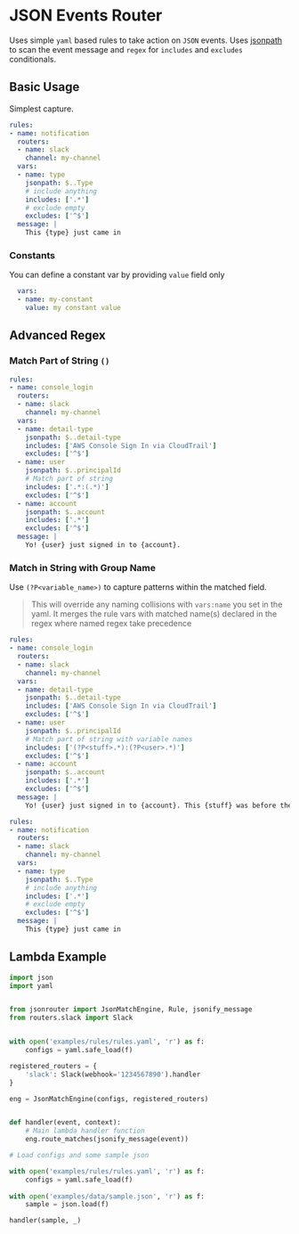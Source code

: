 
# JSON Events Router

Uses simple `yaml` based rules to take action on `JSON` events. Uses [jsonpath](https://readthedocs.org/projects/jsonpath-rw/) to scan the event message and `regex` for `includes` and `excludes` conditionals.

## Basic Usage

Simplest capture. 

```yaml
rules:
- name: notification
  routers: 
  - name: slack
    channel: my-channel
  vars:
  - name: type
    jsonpath: $..Type
    # include anything
    includes: ['.*']
    # exclude empty
    excludes: ['^$']
  message: |
    This {type} just came in
```

### Constants

You can define a constant var by providing `value` field only

```yaml
  vars:
  - name: my-constant
    value: my constant value
```

## Advanced Regex

### Match Part of String `()`

```yaml
rules:
- name: console_login
  routers: 
  - name: slack
    channel: my-channel
  vars:
  - name: detail-type
    jsonpath: $..detail-type
    includes: ['AWS Console Sign In via CloudTrail']
    excludes: ['^$']
  - name: user
    jsonpath: $..principalId
    # Match part of string
    includes: ['.*:(.*)']
    excludes: ['^$']
  - name: account
    jsonpath: $..account
    includes: ['.*']
    excludes: ['^$']    
  message: |
    Yo! {user} just signed in to {account}.
```

### Match in String with Group Name

Use `(?P<variable_name>)` to capture patterns within the matched field.

> This will override any naming collisions with `vars:name` you set in the yaml. It merges the rule vars with matched name(s) declared in the regex where named regex take precedence

```yaml
rules:
- name: console_login
  routers: 
  - name: slack
    channel: my-channel
  vars:
  - name: detail-type
    jsonpath: $..detail-type
    includes: ['AWS Console Sign In via CloudTrail']
    excludes: ['^$']
  - name: user
    jsonpath: $..principalId
    # Match part of string with variable names
    includes: ['(?P<stuff>.*):(?P<user>.*)']
    excludes: ['^$']
  - name: account
    jsonpath: $..account
    includes: ['.*']
    excludes: ['^$']    
  message: |
    Yo! {user} just signed in to {account}. This {stuff} was before the user.
```

```yaml
rules:
- name: notification
  routers: 
  - name: slack
    channel: my-channel
  vars:
  - name: type
    jsonpath: $..Type
    # include anything
    includes: ['.*']
    # exclude empty
    excludes: ['^$']
  message: |
    This {type} just came in
```

## Lambda Example


```python
import json
import yaml


from jsonrouter import JsonMatchEngine, Rule, jsonify_message
from routers.slack import Slack


with open('examples/rules/rules.yaml', 'r') as f:
    configs = yaml.safe_load(f)

registered_routers = {
    'slack': Slack(webhook='1234567890').handler
}

eng = JsonMatchEngine(configs, registered_routers)


def handler(event, context):
    # Main lambda handler function
    eng.route_matches(jsonify_message(event))
```


```python
# Load configs and some sample json

with open('examples/rules/rules.yaml', 'r') as f:
    configs = yaml.safe_load(f)
    
with open('examples/data/sample.json', 'r') as f:
    sample = json.load(f)
```


```python
handler(sample, _)
```

